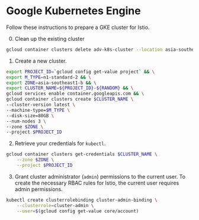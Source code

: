 # Google Kubernetes Engine

Follow these instructions to prepare a GKE cluster for Istio.

0. Clean up the existing cluster

```sh
gcloud container clusters delete adv-k8s-cluster --location asia-southeast1-a -q
```

1. Create a new cluster.

```sh
export PROJECT_ID=`gcloud config get-value project` && \
export M_TYPE=n1-standard-2 && \
export ZONE=asia-southeast1-b && \
export CLUSTER_NAME=${PROJECT_ID}-${RANDOM} && \
gcloud services enable container.googleapis.com && \
gcloud container clusters create $CLUSTER_NAME \
--cluster-version latest \
--machine-type=$M_TYPE \
--disk-size=80GB \
--num-nodes 3 \
--zone $ZONE \
--project $PROJECT_ID
```

2. Retrieve your credentials for `kubectl`.

```sh
gcloud container clusters get-credentials $CLUSTER_NAME \
    --zone $ZONE \
    --project $PROJECT_ID
```

3. Grant cluster administrator (`admin`) permissions to the current user. To create the necessary RBAC rules for Istio, the current user requires admin permissions.

```sh
kubectl create clusterrolebinding cluster-admin-binding \
    --clusterrole=cluster-admin \
    --user=$(gcloud config get-value core/account)
```